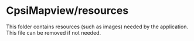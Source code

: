 # CpsiMapview/resources

This folder contains resources (such as images) needed by the application. This file can
be removed if not needed.
